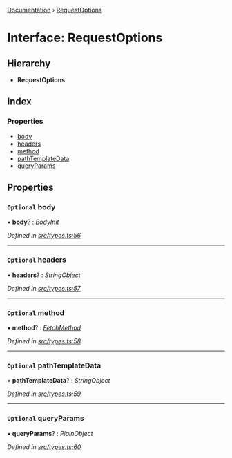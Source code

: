 [Documentation](../README.md) › [RequestOptions](requestoptions.md)

# Interface: RequestOptions

## Hierarchy

* **RequestOptions**

## Index

### Properties

* [body](requestoptions.md#optional-body)
* [headers](requestoptions.md#optional-headers)
* [method](requestoptions.md#optional-method)
* [pathTemplateData](requestoptions.md#optional-pathtemplatedata)
* [queryParams](requestoptions.md#optional-queryparams)

## Properties

### `Optional` body

• **body**? : *BodyInit*

*Defined in [src/types.ts:56](https://github.com/badbatch/getta/blob/389830f/src/types.ts#L56)*

___

### `Optional` headers

• **headers**? : *StringObject*

*Defined in [src/types.ts:57](https://github.com/badbatch/getta/blob/389830f/src/types.ts#L57)*

___

### `Optional` method

• **method**? : *[FetchMethod](../README.md#fetchmethod)*

*Defined in [src/types.ts:58](https://github.com/badbatch/getta/blob/389830f/src/types.ts#L58)*

___

### `Optional` pathTemplateData

• **pathTemplateData**? : *StringObject*

*Defined in [src/types.ts:59](https://github.com/badbatch/getta/blob/389830f/src/types.ts#L59)*

___

### `Optional` queryParams

• **queryParams**? : *PlainObject*

*Defined in [src/types.ts:60](https://github.com/badbatch/getta/blob/389830f/src/types.ts#L60)*
